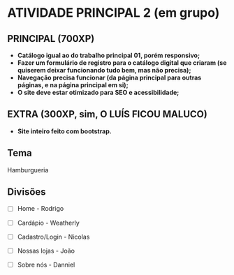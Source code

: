 # ATIVIDADE PRINCIPAL 2 (em grupo)

## PRINCIPAL (700XP)
- **Catálogo igual ao do trabalho principal 01, porém responsivo;**
- **Fazer um formulário de registro para o catálogo digital que criaram (se quiserem deixar funcionando tudo bem, mas não precisa);**
- **Navegação precisa funcionar (da página principal para outras páginas, e na página principal em si);**
- **O site deve estar otimizado para SEO e acessibilidade;**

## EXTRA (300XP, sim, O LUÍS FICOU MALUCO)
- **Site inteiro feito com bootstrap.**

## Tema

Hamburgueria

## Divisões

- [ ] Home - Rodrigo  
- [ ] Cardápio - Weatherly
- [ ] Cadastro/Login - Nicolas
- [ ] Nossas lojas - João
- [ ] Sobre nós - Danniel

